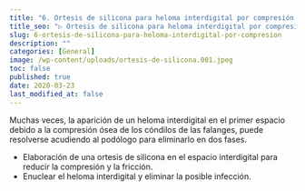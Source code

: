 ```yaml
---
title: "6. Ortesis de silicona para heloma interdigital por compresión."
title_seo: "▷ Ortesis de silicona para heloma interdigital por compresión."
slug: 6-ortesis-de-silicona-para-heloma-interdigital-por-compresion
description: ""
categories: [General]
image: /wp-content/uploads/ortesis-de-silicona.001.jpeg
toc: false
published: true
date: 2020-03-23
last_modified_at: false
---
```

Muchas veces, la aparición de un heloma interdigital en el primer espacio debido a la compresión ósea de los cóndilos de las falanges, puede resolverse acudiendo al podólogo para eliminarlo en dos fases.

- Elaboración de una ortesis de silicona en el espacio interdigital para reducir la compresión y la fricción.
- Enuclear el heloma interdigital y eliminar la posible infección.